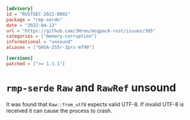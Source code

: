 ```toml
[advisory]
id = "RUSTSEC-2022-0092"
package = "rmp-serde"
date = "2022-04-13"
url = "https://github.com/3Hren/msgpack-rust/issues/305"
categories = ["memory-corruption"]
informational = "unsound"
aliases = ["GHSA-255r-3prx-mf99"]

[versions]
patched = [">= 1.1.1"]
```

# `rmp-serde` `Raw` and `RawRef` unsound

It was found that `Raw::from_utf8` expects valid UTF-8. If invalid UTF-8 is received it can cause the process to crash.
